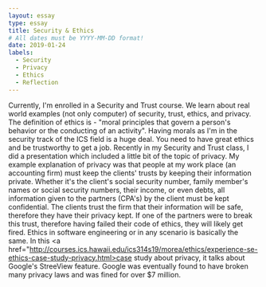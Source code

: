 ```yaml
---
layout: essay
type: essay
title: Security & Ethics
# All dates must be YYYY-MM-DD format!
date: 2019-01-24
labels:
  - Security
  - Privacy
  - Ethics
  - Reflection
---
```


  Currently, I'm enrolled in a Security and Trust course. We learn about real world examples (not only computer) of security, trust, ethics, and privacy. The definition of ethics is - "moral principles that govern a person's behavior or the conducting of an activity". Having morals as I'm in the security track of the ICS field is a huge deal. You need to have great ethics and be trustworthy to get a job. Recently in my Security and Trust class, I did a presentation which included a little bit of the topic of privacy. My example explanation of privacy was that people at my work place (an accounting firm) must keep the clients' trusts by keeping their information private. Whether it's the client's social security number, family member's names or social security numbers, their income, or even debts, all information given to the partners (CPA's) by the client must be kept confidential. The clients trust the firm that their information will be safe, therefore they have their privacy kept. If one of the partners were to break this trust, therefore having failed their code of ethics, they will likely get fired.
  Ethics in software engineering or in any scenario is basically the same. In this <a href="http://courses.ics.hawaii.edu/ics314s19/morea/ethics/experience-se-ethics-case-study-privacy.html>case study</a> about privacy, it talks about Google's StreeView feature. Google was eventually found to have broken many privacy laws and was fined for over $7 million.
